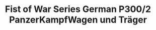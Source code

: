 ---
layout: product
title: "Fist of War Series German P300/2 PanzerKampfWagen und Träger"
price: "4500" 
desc: "Maketa"
img_path: "/assets/img/UA72161.webp"
brand: "N/A"
available: false
special_offer: false
new: false
soon: false
cat: "010000"
subcat: "013300"
subsubcat: "0N/A"
sifra: "UA72161"
popular: false
spec: false
---